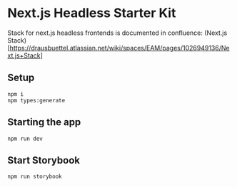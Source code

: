 # Next.js Headless Starter Kit

Stack for next.js headless frontends is documented in confluence:
(Next.js Stack)[https://drausbuettel.atlassian.net/wiki/spaces/EAM/pages/1026949136/Next.js+Stack]

## Setup

```
npm i
npm types:generate
```

## Starting the app

```
npm run dev
```

## Start Storybook

```
npm run storybook
```
